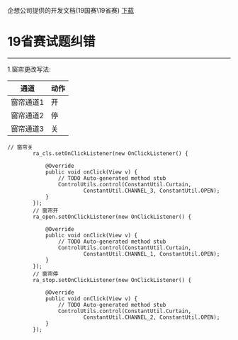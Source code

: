 企想公司提供的开发文档(19国赛\19省赛)
[下载](https://cloudssd.oss-cn-shenzhen.aliyuncs.com/%E5%BC%80%E5%8F%91%E6%96%87%E6%A1%A3/2019%E5%AE%89%E5%8D%93%E5%BA%93%E8%AF%B4%E6%98%8E.docx?Expires=1571711029&OSSAccessKeyId=TMP.hcnXR9exZAgsEc69S4cipmtVvFSTPyzFG7aSvwArLACDQb4KBNFRS8gfKckrhhWLnVUiUa8pdkEJ1zUwgU36n2MgRdHizKbgbMJpsNZc3QtGVghE6dFwb2Fi4EDcwM.tmp&Signature=Mz7D0ytIUR7T6%2BKt7YEvPhOvL%2BY%3D)
# 19省赛试题纠错
---
1.窗帘更改写法:

通道 | 动作
---|---
窗帘通道1 | 开
窗帘通道2 | 停
窗帘通道3 | 关

```
// 窗帘关
		ra_cls.setOnClickListener(new OnClickListener() {

			@Override
			public void onClick(View v) {
				// TODO Auto-generated method stub
				ControlUtils.control(ConstantUtil.Curtain,
						ConstantUtil.CHANNEL_3, ConstantUtil.OPEN);
			}
		});
		// 窗帘开
		ra_open.setOnClickListener(new OnClickListener() {

			@Override
			public void onClick(View v) {
				// TODO Auto-generated method stub
				ControlUtils.control(ConstantUtil.Curtain,
						ConstantUtil.CHANNEL_1, ConstantUtil.OPEN);
			}
		});
		// 窗帘停
		ra_stop.setOnClickListener(new OnClickListener() {

			@Override
			public void onClick(View v) {
				// TODO Auto-generated method stub
				ControlUtils.control(ConstantUtil.Curtain,
						ConstantUtil.CHANNEL_2, ConstantUtil.OPEN);
			}
		});
```


